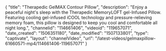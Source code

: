{
    "title": "Therapedic GelMAX Contour Pillow",
    "description": "Enjoy a peaceful night's sleep with the Therapedic MemoryLOFT gel-Infused Pillow. Featuring cooling gel-infused iCOOL technology and pressure-relieving memory foam, this pillow is designed to keep you cool and comfortable all night long.",
    "channelid": "114661406",
    "videoid": "119657071",
    "date_created": "1506351180",
    "date_modified": "1507133801",
    "type": "captivate",
    "layout": "channelVideo",
    "url": "\/latest-videos\/gelmaxpillow-61660571-mp4\/114661406-119657071"
}